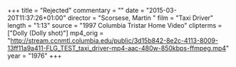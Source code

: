 +++
title = "Rejected"
commentary = ""
date = "2015-03-20T11:37:26+01:00"
director = "Scorsese, Martin "
film = "Taxi Driver"
length = "1:13"
source = "1997 Columbia Tristar Home Video"
clipterms = ["Dolly (Dolly shot)"]
mp4_orig = "http://stream.ccnmtl.columbia.edu/public/3d15b842-8e2c-4113-8009-13ff11a9a411-FLG_TEST_taxi_driver-mp4-aac-480w-850kbps-ffmpeg.mp4"
year = "1976"
+++
